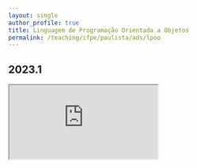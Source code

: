 ```yaml
---
layout: single
author_profile: true
title: Linguagem de Programação Orientada a Objetos
permalink: /teaching/ifpe/paulista/ads/lpoo
---
```


## 2023.1

<iframe src="https://docs.google.com/spreadsheets/d/e/2PACX-1vSZDygo5dKqaRwBI2I3hYQ-J6b5_EGcHS_kdaHfktpsAwoTDQ4gAHqCxkDedDwQpQPc5b0UPbsD3rDH/pubhtml?gid=0&amp;single=true&amp;widget=true&amp;headers=false"></iframe>
